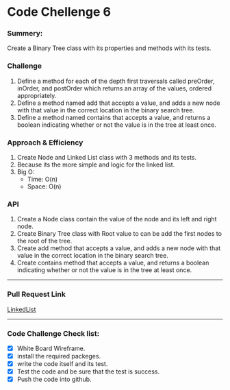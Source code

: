 # Code Chellenge 6

### Summery:

Create a Binary Tree class with its properties and methods with its tests.


### Challenge 

1. Define a method for each of the depth first traversals called preOrder, inOrder, and postOrder which returns an array of the values, ordered appropriately.
2. Define a method named add that accepts a value, and adds a new node with that value in the correct location in the binary search tree.
3. Define a method named contains that accepts a value, and returns a boolean indicating whether or not the value is in the tree at least once.

### Approach & Efficiency
1. Create Node and Linked List class with 3 methods and its tests.
2. Because its the more simple and logic for the linked list.
3. Big O: 
   - Time: O(n)
   - Space: O(n)


### API

1. Create a Node class contain the value of the node and its left and right node.
2. Create Binary Tree class with Root value to can be add the first nodes to the root of the tree.
3. Create add method that accepts a value, and adds a new node with that value in the correct location in the binary search tree.
4. Create contains method that accepts a value, and returns a boolean indicating whether or not the value is in the tree at least once.


***********************************************************************************************
### Pull Request Link

[LinkedList](https://github.com/HaneenKh88/data-structures-and-algorithms/pull/33)

***********************************************************************************************

### Code Challenge Check list:

- [x] White Board Wireframe.
- [x] install the required packeges.
- [x] write the code itself and its test.
- [x] Test the code and be sure that the test is success.
- [x] Push the code into github.
